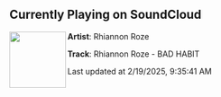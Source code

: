 ## Currently Playing on SoundCloud

[<img align="left" width="100" src="https://i1.sndcdn.com/artworks-eiQmY8VeaWpyJz0u-qQ5mDg-t500x500.jpg">](https://soundcloud.com/yoshbass/rhiannon-roze-bad-habit)

**Artist**: Rhiannon Roze 

**Track**: Rhiannon Roze - BAD HABIT

Last updated at 2/19/2025, 9:35:41 AM
